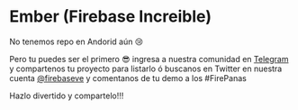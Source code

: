 # Ember (Firebase Increible)

No tenemos repo en Andorid aún :cry: 

Pero tu puedes ser el primero :sunglasses: ingresa a nuestra comunidad en [Telegram](https://t.me/firebaseVe) y compartenos tu proyecto para listarlo ó buscanos en Twitter en nuestra cuenta [@firebaseve](https://twitter.com/firebaseve) y comentanos de tu demo a los #FirePanas

Hazlo divertido y compartelo!!!
